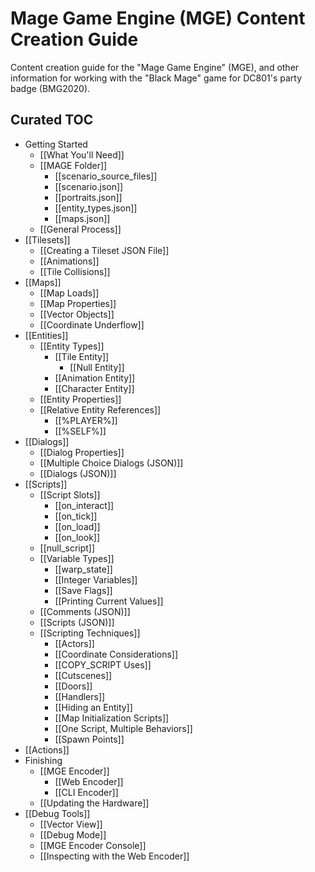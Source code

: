 # Mage Game Engine (MGE) Content Creation Guide

Content creation guide for the "Mage Game Engine" (MGE), and other information for working with the "Black Mage" game for DC801's party badge (BMG2020).

## Curated TOC

- Getting Started
	- [[What You'll Need]]
	- [[MAGE Folder]]
		- [[scenario_source_files]]
		- [[scenario.json]]
		- [[portraits.json]]
		- [[entity_types.json]]
		- [[maps.json]]
	- [[General Process]]
- [[Tilesets]]
	- [[Creating a Tileset JSON File]]
	- [[Animations]]
	- [[Tile Collisions]]
- [[Maps]]
	- [[Map Loads]]
	- [[Map Properties]]
	- [[Vector Objects]]
	- [[Coordinate Underflow]]
- [[Entities]]
	- [[Entity Types]]
		- [[Tile Entity]]
			- [[Null Entity]]
		- [[Animation Entity]]
		- [[Character Entity]]
	- [[Entity Properties]]
	- [[Relative Entity References]]
		- [[%PLAYER%]]
		- [[%SELF%]]
- [[Dialogs]]
	- [[Dialog Properties]]
	- [[Multiple Choice Dialogs (JSON)]]
	- [[Dialogs (JSON)]]
- [[Scripts]]
	- [[Script Slots]]
		- [[on_interact]]
		- [[on_tick]]
		- [[on_load]]
		- [[on_look]]
	- [[null_script]]
	- [[Variable Types]]
		- [[warp_state]]
		- [[Integer Variables]]
		- [[Save Flags]]
		- [[Printing Current Values]]
	- [[Comments (JSON)]]
	- [[Scripts (JSON)]]
	- [[Scripting Techniques]]
		- [[Actors]]
		- [[Coordinate Considerations]]
		- [[COPY_SCRIPT Uses]]
		- [[Cutscenes]]
		- [[Doors]]
		- [[Handlers]]
		- [[Hiding an Entity]]
		- [[Map Initialization Scripts]]
		- [[One Script, Multiple Behaviors]]
		- [[Spawn Points]]
- [[Actions]]
- Finishing
	- [[MGE Encoder]]
		- [[Web Encoder]]
		- [[CLI Encoder]]
	- [[Updating the Hardware]]
- [[Debug Tools]]
	- [[Vector View]]
	- [[Debug Mode]]
	- [[MGE Encoder Console]]
	- [[Inspecting with the Web Encoder]]
